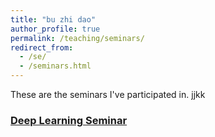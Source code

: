 ```yaml
---
title: "bu zhi dao"
author_profile: true
permalink: /teaching/seminars/
redirect_from: 
  - /se/
  - /seminars.html
---
```


These are the seminars I've participated in.
jjkk

### [Deep Learning Seminar](http://tianyuanzhang.com/teaching/)
